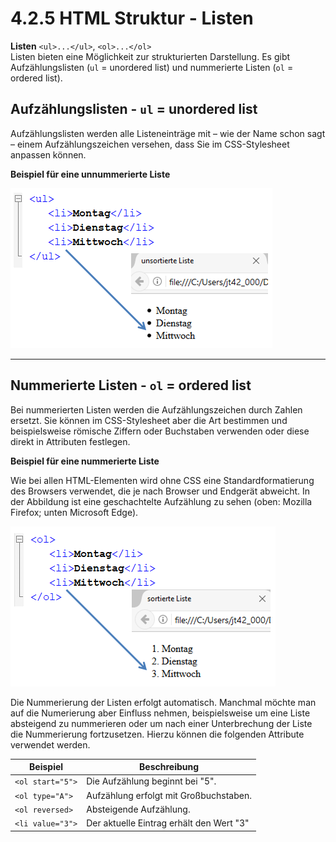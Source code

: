 # 4.2.5 HTML Struktur - Listen

**Listen** `<ul>...</ul>`,  `<ol>...</ol>`<br>
Listen bieten eine Möglichkeit zur strukturierten Darstellung. Es gibt Aufzählungslisten (`ul` = unordered list) und nummerierte Listen (`ol` = ordered list).

## Aufzählungslisten - `ul` = unordered list

Aufzählungslisten werden alle Listeneinträge mit – wie der Name schon sagt – einem Aufzählungszeichen versehen, dass Sie im CSS-Stylesheet anpassen können. 

**Beispiel für eine unnummerierte Liste**


![Beispiel für eine unnummerierte Liste](media/html-21ul.png)

---

## Nummerierte Listen - `ol` = ordered list

Bei nummerierten Listen werden die Aufzählungszeichen durch Zahlen ersetzt. Sie können im CSS-Stylesheet aber die Art bestimmen und beispielsweise römische Ziffern oder Buchstaben verwenden oder diese direkt in Attributen festlegen. 

**Beispiel für eine nummerierte Liste**

Wie bei allen HTML-Elementen wird ohne CSS eine Standardformatierung des Browsers verwendet, die je nach Browser und Endgerät abweicht. In der Abbildung ist eine geschachtelte Aufzählung zu sehen (oben: Mozilla Firefox; unten Microsoft Edge). 

![Beispiel für eine nummerierte Liste](media/html-21ol.png)

Die Nummerierung der Listen erfolgt automatisch. Manchmal möchte man auf die Numerierung aber Einfluss nehmen, beispielsweise um eine Liste absteigend zu nummerieren oder um nach einer Unterbrechung der Liste die Nummerierung fortzusetzen. Hierzu können die folgenden Attribute verwendet werden. 

| Beispiel               | Beschreibung                               |
|------------------------|-------------------------------------------|
| `<ol start="5">`       | Die Aufzählung beginnt bei "5".            |
| `<ol type="A">`        | Aufzählung erfolgt mit Großbuchstaben.     |
| `<ol reversed>`        | Absteigende Aufzählung.                    |
| `<li value="3">`       | Der aktuelle Eintrag erhält den Wert "3"   |



